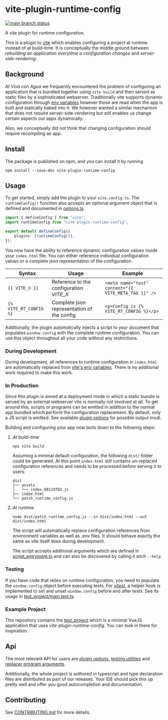 # vite-plugin-runtime-config

[![main branch status](https://img.shields.io/github/checks-status/Viva-con-Agua/vite-plugin-runtime-config/main?style=flat-square)](https://github.com/Viva-con-Agua/vite-plugin-runtime-config)

A vite plugin for runtime configuration.

This is a plugin to [vite](https://vitejs.dev/) which enables configuring a project at runtime instead of at build-time.
It is conceptually the middle ground between _rebuilding an application everytime a configuration changes_ and _server-side-rendering_.

## Background

At _Viva con Agua_ we frequently encountered the problem of configuring an application that is bundled together using `vite build` and then served as static files by a sophisticated webserver.
Traditionally vite supports dynamic configuration through [env variables](https://vitejs.dev/guide/env-and-mode.html) however those are read when the app is built and statically baked into it.
We however wanted a similar mechanism that does not require server-side-rendering but still enables us change certain aspects our apps dynamically.

Also, we conceptually did not think that changing configuration should require recompiling an app.

## Install

The package is published on npm, and you can install it by running

```shell
npm install --save-dev vite-plugin-runtime-config
```

## Usage

To get started, simply add the plugin to your `vite.config.ts`.
The `runtimeConfig()` function also accepts an optional argument object that is defined and documented in [options.ts](./src/options.ts).

```typescript
import { defineConfig } from "vite";
import runtimeConfig from "vite-plugin-runtime-config";

export default defineConfig({
    plugins: [runtimeConfig()],
});
```

You now have the ability to reference dynamic configuration values inside your `index.html` file.
You can either reference individual configuration values or a complete json representation of the configuration.

| Syntax                 | Usage                                      | Example                                              |
| ---------------------- | ------------------------------------------ | ---------------------------------------------------- |
| `{{ VITE_X }}`         | Reference to the configuration _VITE_X_    | `<meta name="test" content="{{ VITE_META_TAG }}" />` |
| `{% VITE_RT_CONFIG %}` | Complete json representation of the config | `<p>Config is {% VITE_RT_CONFIG %}</p>`              |

Additionally, the plugin automatically injects a script to your document that populates `window.config` with the complete runtime configuration.
You can use this object throughout all your code without any restrictions.

### During Development

During development, all references to runtime configuration in `index.html` are automatically replaced from [vite's env variables](https://vitejs.dev/guide/env-and-mode.html).
There is no additional work required to make this work.

### In Production

Since this plugin is aimed at a deployment mode in which a static bundle is served by an external webserver vite is normally not involved at all.
To get around this, scripts or programs can be emitted in addition to the normal app bundled which perform the configuration replacement.
By default, only a JS script is emitted.
See available [plugin options](./src/options.ts) for possible output modi.

Building and configuring your app now boils down to the following steps:

1. _At build-time_

    ```shell
    npx vite build
    ```

    Assuming a minimal default configuration, the following `dist/` folder could be generated.
    At this point `index.html` still contains un-replaced configuration references and needs to be processed before serving it to users.

    ```
    dist
    ├── assets
    │   └── index.0812df02.js
    ├── index.html
    └── patch_runtime_config.js
    ```

2. _At runtime_

    ```shell
    node dist/patch_runtime_config.js --in dist/index.html --out dist/index.html
    ```

    The script will automatically replace configuration references from environment variables as well as .env files.
    It should behave exactly the same as vite itself does during development.

    The script accepts additional arguments which are defined in [script_entrypoint.ts](./src/script_entrypoint.ts) and can also be discovered by calling it wich `--help`.

### Testing

If you have code that relies on runtime configuration, you need to populate the `window.config` object before executing tests.
For [vitest](https://vitest.dev/), a helper hook is implemented to set and unset `window.config` before and after tests.
See its usage in [test_project/main.test.ts](./test_project/main.test.ts).

### Example Project

This repository contains the [test_project](./test_project) which is a minimal VueJS application that uses _vite-plugin-runtime-config_.
You can look in there for inspiration.

## Api

The most relevant API for users are [plugin options](./src/options.ts), [testing utilities](./src/testing.ts) and [replacer program arguments](./src/script_entrypoint.ts).

Additionally, the whole project is authored in typescript and type declaration files are distributed as part of our releases.
Your IDE should pick this up pretty well and offer you good autocompletion and documentation.

## Contributing

See [CONTRIBUTING.md](./CONTRIBUTING.md) for more details.
